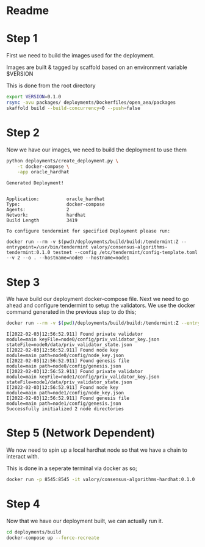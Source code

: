 # Readme


# Step 1

First we need to build the images used for the deployment.

Images are built & tagged by scaffold based on an environment variable $VERSION

This is done from the root directory

```bash
export VERSION=0.1.0
rsync -avu packages/ deployments/Dockerfiles/open_aea/packages
skaffold build --build-concurrency=0 --push=false
```

# Step 2

Now we have our images, we need to build the deployment to use them


``` bash
python deployments/create_deployment.py \
    -t docker-compose \
    -app oracle_hardhat
```

```output
Generated Deployment!


Application:          oracle_hardhat
Type:                 docker-compose
Agents:               2
Network:              hardhat
Build Length          3419

To configure tendermint for specified Deployment please run: 

docker run --rm -v $(pwd)/deployments/build/build:/tendermint:Z --entrypoint=/usr/bin/tendermint valory/consensus-algorithms-tendermint:0.1.0 testnet --config /etc/tendermint/config-template.toml --v 2 --o . --hostname=node0 --hostname=node1
```

# Step 3

We have build our deployment docker-compose file.
Next we need to go ahead and configure tendermint to setup the validators.
We use the docker command generated in the previous step to do this; 

``` bash
docker run --rm -v $(pwd)/deployments/build/build:/tendermint:Z --entrypoint=/usr/bin/tendermint valory/consensus-algorithms-tendermint:0.1.0 testnet --config /etc/tendermint/config-template.toml --v 2 --o . --hostname=node0 --hostname=node1
```

```output
I[2022-02-03|12:56:52.911] Found private validator                      module=main keyFile=node0/config/priv_validator_key.json stateFile=node0/data/priv_validator_state.json
I[2022-02-03|12:56:52.911] Found node key                               module=main path=node0/config/node_key.json
I[2022-02-03|12:56:52.911] Found genesis file                           module=main path=node0/config/genesis.json
I[2022-02-03|12:56:52.911] Found private validator                      module=main keyFile=node1/config/priv_validator_key.json stateFile=node1/data/priv_validator_state.json
I[2022-02-03|12:56:52.911] Found node key                               module=main path=node1/config/node_key.json
I[2022-02-03|12:56:52.911] Found genesis file                           module=main path=node1/config/genesis.json
Successfully initialized 2 node directories
```
# Step 5 (Network Dependent)

We now need to spin up a local hardhat node so that we have a chain to interact with.

This is done in a seperate terminal via docker as so;
```bash
docker run -p 8545:8545 -it valory/consensus-algorithms-hardhat:0.1.0
```


# Step 4

Now that we have our deployment built, we can actually run it.

``` bash
cd deployments/build
docker-compose up --force-recreate
```


